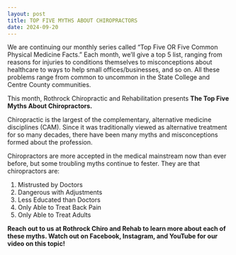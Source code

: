 ```yaml
---
layout: post
title: TOP FIVE MYTHS ABOUT CHIROPRACTORS
date: 2024-09-20
---
```


We are continuing our monthly series called “Top Five OR Five Common Physical Medicine Facts.” Each month, we’ll give a top 5 list, ranging from reasons for injuries to conditions themselves to misconceptions about healthcare to ways to help small offices/businesses, and so on. All these problems range from common to uncommon in the State College and Centre County communities.

This month, Rothrock Chiropractic and Rehabilitation presents **The Top Five Myths About Chiropractors.**

Chiropractic is the largest of the complementary, alternative medicine disciplines (CAM). Since it was traditionally viewed as alternative treatment for so many decades, there have been many myths and misconceptions formed about the profession.

Chiropractors are more accepted in the medical mainstream now than ever before, but some troubling myths continue to fester. They are that chiropractors are:

1. Mistrusted by Doctors
2. Dangerous with Adjustments
3. Less Educated than Doctors
4. Only Able to Treat Back Pain
5. Only Able to Treat Adults

**Reach out to us at Rothrock Chiro and Rehab to learn more about each of these myths. Watch out on Facebook, Instagram, and YouTube for our video on this topic!**